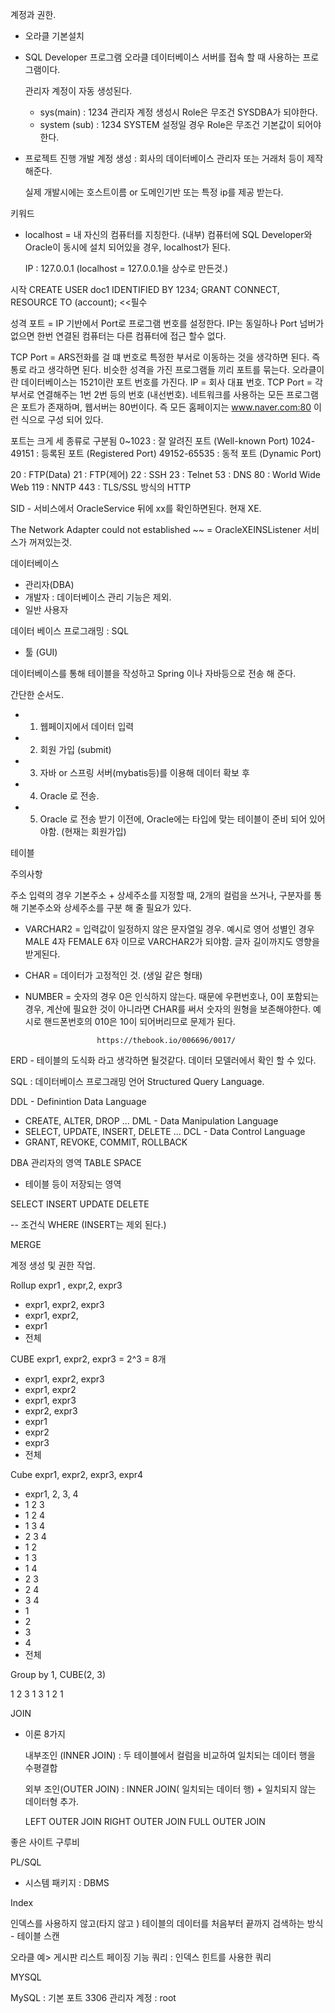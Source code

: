 계정과 권한.
  
  - 오라클 기본설치 

  - SQL Developer 프로그램 
    오라클 데이터베이스 서버를 접속 할 때 사용하는 프로그램이다.

    관리자 계정이 자동 생성된다.
      - sys(main) : 1234
      관리자 계정 생성시 Role은 무조건 SYSDBA가 되야한다.
      - system (sub) : 1234
        SYSTEM 설정일 경우 Role은 무조건 기본값이 되어야한다.

  - 프로젝트 진행
    개발 계정 생성 : 회사의 데이터베이스 관리자 또는 거래처 등이 제작 해준다.
    
    실제 개발시에는 호스트이름 or 도메인기반 또는 특정 ip를 제공 받는다.

키워드
  - localhost = 내 자신의 컴퓨터를 지칭한다. (내부)
    컴퓨터에 SQL Developer와 Oracle이 동시에 설치 되어있을 경우, localhost가 된다.
    
    IP : 127.0.0.1 (localhost = 127.0.0.1을 상수로 만든것.) 

시작 
CREATE USER doc1 IDENTIFIED BY 1234;
GRANT CONNECT, RESOURCE TO (account); <<필수

성격 
포트 = IP 기반에서 Port로 프로그램 번호를 설정한다. IP는 동일하나 Port 넘버가 없으면 
한번 연결된 컴퓨터는 다른 컴퓨터에 접근 할수 없다. 

TCP Port = ARS전화를 걸 떄 번호로 특정한 부서로 이동하는 것을 생각하면 된다. 즉
통로 라고 생각하면 된다. 비슷한 성격을 가진 프로그램들 끼리 포트를 묶는다.
오라클이란 데이터베이스는 1521이란 포트 번호를 가진다.
IP = 회사 대표 번호. TCP Port = 각 부서로 연결해주는 1번 2번 등의 번호 (내선번호).
네트워크를 사용하는 모든 프로그램은 포트가 존재하며, 웹서버는 80번이다.
즉 모든 홈페이지는 www.naver.com:80 이런 식으로 구성 되어 있다.

포트는 크게 세 종류로 구분됨
0~1023 : 잘 알려진 포트 (Well-known Port)
1024-49151 : 등록된 포트 (Registered Port)
49152-65535 : 동적 포트 (Dynamic Port)

20 : FTP(Data)
21 : FTP(제어)
22 : SSH
23 : Telnet
53 : DNS
80 : World Wide Web
119 : NNTP
443 : TLS/SSL 방식의 HTTP


SID - 서비스에서 OracleService 뒤에 xx를 확인하면된다. 현재 XE.

The Network Adapter could not established ~~ = OracleXEINSListener 서비스가 꺼져있는것.


데이터베이스 

 - 관리자(DBA)
 - 개발자 : 데이터베이스 관리 기능은 제외.
 - 일반 사용자

데이터 베이스 프로그래밍 : SQL
- 툴 (GUI)


데이터베이스를 통해 테이블을 작성하고
Spring 이나 자바등으로 전송 해 준다. 


간단한 순서도.
  - 1. 웹페이지에서 데이터 입력
  - 2. 회원 가입 (submit)
  - 3. 자바 or 스프링 서버(mybatis등)를 이용해 데이터 확보 후
  - 4. Oracle 로 전송. 
  - 5. Oracle 로 전송 받기 이전에, Oracle에는 타입에 맞는 테이블이 준비 되어 있어야함. 
    (현재는 회원가입)


테이블

주의사항 

주소 입력의 경우 기본주소 + 상세주소를 지정할 때, 2개의 컬럼을 쓰거나, 구분자를 통해 기본주소와
상세주소를 구분 해 줄 필요가 있다.

- VARCHAR2 = 입력값이 일정하지 않은 문자열일 경우.
                          예시로 영어 성별인 경우 MALE 4자 FEMALE 6자 이므로 VARCHAR2가 되야함. 글자 길이까지도 영향을 받게된다.
                          
                          
- CHAR = 데이터가 고정적인 것. (생일 같은 형태)

- NUMBER = 숫자의 경우 0은 인식하지 않는다. 때문에 우편번호나, 0이 포함되는 경우, 계산에 필요한
                      것이 아니라면  CHAR를 써서 숫자의 원형을 보존해야한다. 예시로 핸드폰번호의 010은 10이 되어버리므로 문제가 된다.  


                      https://thebook.io/006696/0017/


ERD - 테이블의 도식화 라고 생각하면 될것같다. 데이터 모델러에서 확인 할 수 있다.


SQL : 데이터베이스 프로그래밍 언어
Structured Query Language. 

DDL - Definintion Data Language
  - CREATE, ALTER, DROP ...
DML - Data Manipulation Language
  - SELECT, UPDATE, INSERT, DELETE ...
DCL - Data Control Language
  - GRANT, REVOKE, COMMIT, ROLLBACK

DBA 관리자의 영역
TABLE SPACE
  - 테이블 등이 저장되는 영역


  SELECT
  INSERT
  UPDATE
  DELETE

  -- 조건식
  WHERE (INSERT는 제외 된다.)

  MERGE


계정 생성 및 권한 작업.


Rollup expr1 , expr,2, expr3

- expr1, expr2, expr3
- expr1, expr2,
- expr1
- 전체

CUBE expr1, expr2, expr3 = 2^3 = 8개
- expr1, expr2, expr3
- expr1, expr2
- expr1, expr3
- expr2, expr3
- expr1
- expr2
- expr3
- 전체


Cube expr1, expr2, expr3, expr4

- expr1, 2, 3, 4
- 1 2 3
- 1 2 4
- 1 3 4
-  2 3 4
- 1 2 
- 1 3
- 1 4
- 2 3
- 2 4
- 3 4
- 1
- 2
- 3
- 4
- 전체


Group by 1, CUBE(2, 3)

1 2 3
1 3 
1 2 
1


 JOIN
  - 이론 8가지
    
    내부조인 (INNER JOIN)
    : 두 테이블에서 컬럼을 비교하여 일치되는 데이터 행을 수평결합

    외부 조인(OUTER JOIN)
    : INNER JOIN( 일치되는 데이터 행) + 일치되지 않는 데이터형 추가.
    
    LEFT OUTER JOIN
    RIGHT OUTER JOIN
    FULL OUTER JOIN


좋은 사이트 구루비


PL/SQL

 - 시스템 패키지 : DBMS



Index

인덱스를 사용하지 않고(타지 않고 )
테이블의 데이터를 처음부터 끝까지 검색하는 방식 - 테이블 스캔

오라클
예> 게시판 리스트 페이징 기능
       쿼리 : 인덱스 힌트를 사용한 쿼리



MYSQL

MySQL : 기본 포트 3306
관리자 계정 : root

